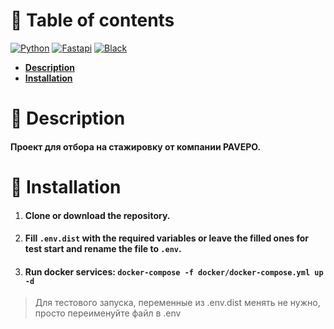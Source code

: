 # 📖 Table of contents

[![Python](https://img.shields.io/badge/Python-3.12-3777A7?style=flat-square)](https://www.python.org/)
[![Fastapi](https://img.shields.io/badge/FastAPI-0.115.12-009688?style=flat-square)](https://fastapi.tiangolo.com/)
[![Black](https://img.shields.io/badge/Style-Black-black?style=flat-square)](https://black.readthedocs.io/en/stable/)

<ul>
  <li>
    <b>
      <a href="#-description">Description</a>
    </b>
  </li>

  <li>
    <b>
      <a href="#-installation">Installation</a>
    </b>
  </li>
</ul>

# 📃 Description

#### Проект для отбора на стажировку от компании PAVEPO.

# 💽 Installation

1. #### Clone or download the repository.
2. #### Fill `.env.dist` with the required variables or leave the filled ones for test start and rename the file to `.env`.
3. #### Run docker services: `docker-compose -f docker/docker-compose.yml up -d`

> Для тестового запуска, переменные из .env.dist менять не нужно, просто переименуйте файл в .env
